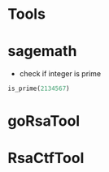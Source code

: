 # Tools

# sagemath

- check if integer is prime

```python
is_prime(2134567)
```

# goRsaTool

# RsaCtfTool